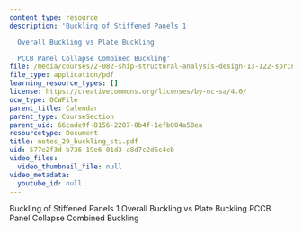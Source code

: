 ```yaml
---
content_type: resource
description: 'Buckling of Stiffened Panels 1

  Overall Buckling vs Plate Buckling

  PCCB Panel Collapse Combined Buckling'
file: /media/courses/2-082-ship-structural-analysis-design-13-122-spring-2003/577e2f3db73619e601d3a8d7c2d6c4eb_notes_29_buckling_sti.pdf
file_type: application/pdf
learning_resource_types: []
license: https://creativecommons.org/licenses/by-nc-sa/4.0/
ocw_type: OCWFile
parent_title: Calendar
parent_type: CourseSection
parent_uid: 66cade9f-8156-2287-0b4f-1efb004a50ea
resourcetype: Document
title: notes_29_buckling_sti.pdf
uid: 577e2f3d-b736-19e6-01d3-a8d7c2d6c4eb
video_files:
  video_thumbnail_file: null
video_metadata:
  youtube_id: null
---
```

Buckling of Stiffened Panels 1
Overall Buckling vs Plate Buckling
PCCB Panel Collapse Combined Buckling